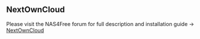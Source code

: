 ﻿NextOwnCloud
------------

Please visit the NAS4Free forum for full description and installation guide -> <a href="http://forums.nas4free.org/viewtopic.php?f=71&t=11718#p73326">NextOwnCloud</a>
